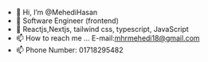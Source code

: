 - 👋 Hi, I’m @MehediHasan
- 👀 Software Engineer (frontend) 
- 🌱 Reactjs,Nextjs, tailwind css, typescript, JavaScript
- 📫 How to reach me ... E-mail:mhrmehedi18@gmail.com
- 📫 Phone Number: 01718295482

<!---
MehediHasanRonnie/MehediHasanRonnie is a ✨ special ✨ repository because its `README.md` (this file) appears on your GitHub profile.
You can click the Preview link to take a look at your changes.
--->
